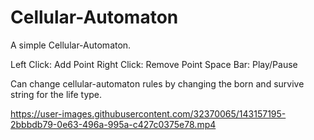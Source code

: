 # Cellular-Automaton
A simple Cellular-Automaton.

Left Click: Add Point
Right Click: Remove Point
Space Bar: Play/Pause

Can change cellular-automaton rules by changing the born and survive string for the life type.

https://user-images.githubusercontent.com/32370065/143157195-2bbbdb79-0e63-496a-995a-c427c0375e78.mp4
